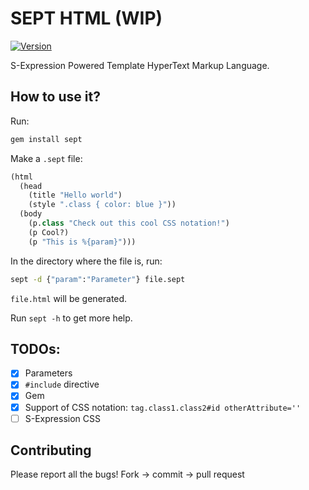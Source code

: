 # SEPT HTML (WIP)
[![Version](https://badge.fury.io/rb/sept.svg)](https://badge.fury.io/rb/sept)

S-Expression Powered Template HyperText Markup Language.

## How to use it?
Run:
```sh
gem install sept
```

Make a `.sept` file:
```lisp
(html
  (head
    (title "Hello world")
    (style ".class { color: blue }"))
  (body
    (p.class "Check out this cool CSS notation!")
    (p Cool?)
    (p "This is %{param}")))
```

In the directory where the file is, run:
```sh
sept -d {"param":"Parameter"} file.sept
```

`file.html` will be generated.

Run `sept -h` to get more help.

## TODOs:
- [x] Parameters
- [x] `#include` directive
- [x] Gem
- [x] Support of CSS notation: `tag.class1.class2#id otherAttribute=''`
- [ ] S-Expression CSS

## Contributing
Please report all the bugs!
Fork -> commit -> pull request

